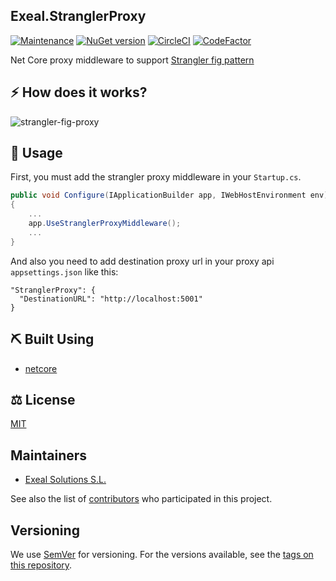 ﻿## Exeal.StranglerProxy

[![Maintenance](https://img.shields.io/badge/Maintained%3F-yes-green.svg)](https://GitHub.com/Naereen/StrapDown.js/graphs/commit-activity)
[![NuGet version](https://img.shields.io/nuget/v/Exeal.StranglerProxy.svg)](https://www.nuget.org/packages/Exeal.StranglerProxy)
[![CircleCI](https://circleci.com/gh/exeal-es/StranglerProxy/tree/main.svg?style=svg&circle-token=9434f71d7bf6f2a7d8d87516ce6c8ba3de6a7859)](https://circleci.com/gh/exeal-es/StranglerProxy/tree/main)
[![CodeFactor](https://www.codefactor.io/repository/github/exeal-es/stranglerproxy/badge?s=e7bc88343e337a93bb31f0823cf4c3721de6ae6b)](https://www.codefactor.io/repository/github/exeal-es/stranglerproxy)

Net Core proxy middleware to support [Strangler fig pattern](https://docs.microsoft.com/en-us/azure/architecture/patterns/strangler-fig)

## :zap: How does it works?
![strangler-fig-proxy](https://user-images.githubusercontent.com/7398909/135844331-887d3fc1-cd15-44f0-9b26-8fa666a01192.jpg)

## :pencil: Usage

First, you must add the strangler proxy middleware in your `Startup.cs`.

```csharp
public void Configure(IApplicationBuilder app, IWebHostEnvironment env)
{
    ...
    app.UseStranglerProxyMiddleware();
    ...
}
```

And also you need to add destination proxy url in your proxy api `appsettings.json` like this:

```
"StranglerProxy": {
  "DestinationURL": "http://localhost:5001"
}
```

## :pick: Built Using

- [netcore](https://dotnet.microsoft.com/download)

## :balance_scale: License

[MIT](https://github.com/exeal-es/StranglerProxy/blob/main/LICENSE)

## Maintainers

* [Exeal Solutions S.L.](https://www.exeal.com)

See also the list of [contributors](https://github.com/exeal-es/StranglerProxy/contributors) who participated in this project.

## Versioning

We use [SemVer](http://semver.org/) for versioning. For the versions available, see the [tags on this repository](https://github.com/exeal-es/StranglerProxy/tags).
